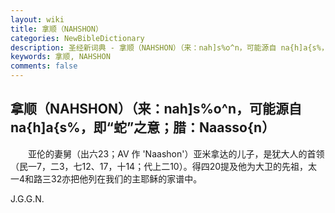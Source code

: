 ```yaml
---
layout: wiki
title: 拿顺（NAHSHON）
categories: NewBibleDictionary
description: 圣经新词典 - 拿顺（NAHSHON）（来：nah]s%o^n，可能源自 na{h]a{s%，即“蛇”之意；腊：Naasso{n）
keywords: 拿顺, NAHSHON
comments: false
---
```


## 拿顺（NAHSHON）（来：nah]s%o^n，可能源自 na{h]a{s%，即“蛇”之意；腊：Naasso{n）

　　亚伦的妻舅（出六23；AV 作 'Naashon'）亚米拿达的儿子，是犹大人的首领（民一7，二3，七12、17，十14；代上二10）。得四20提及他为大卫的先祖，太一4和路三32亦把他列在我们的主耶稣的家谱中。

J.G.G.N.








